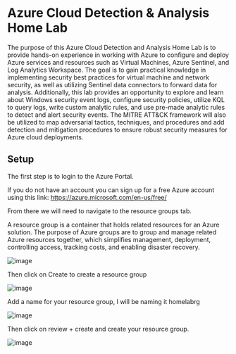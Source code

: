 # Azure Cloud Detection & Analysis Home Lab

The purpose of this Azure Cloud Detection and Analysis Home Lab is to provide hands-on experience in working with Azure to configure and deploy Azure services and resources such as Virtual Machines, Azure Sentinel, and Log Analytics Workspace. The goal is to gain practical knowledge in implementing security best practices for virtual machine and network security, as well as utilizing Sentinel data connectors to forward data for analysis. Additionally, this lab provides an opportunity to explore and learn about Windows security event logs, configure security policies, utilize KQL to query logs, write custom analytic rules, and use pre-made analytic rules to detect and alert security events. The MITRE ATT&CK framework will also be utilized to map adversarial tactics, techniques, and procedures and add detection and mitigation procedures to ensure robust security measures for Azure cloud deployments.

## Setup

The first step is to login to the Azure Portal.

If you do not have an account you can sign up for a free Azure account using this link:
https://azure.microsoft.com/en-us/free/

From there we will need to navigate to the resource groups tab.

A resource group is a container that holds related resources for an Azure solution. The purpose of Azure groups are to group and manage related Azure resources together, which simplifies management, deployment, controlling access, tracking costs, and enabling disaster recovery.

![image](https://user-images.githubusercontent.com/118394420/221387177-f3f94133-72ef-4fb3-a131-ddf261530c35.png)

Then click on Create to create a resource group

![image](https://user-images.githubusercontent.com/118394420/221387262-11cdfb2f-852c-4db4-a3cd-5709117d0eec.png)

Add a name for your resource group, I will be naming it homelabrg

![image](https://user-images.githubusercontent.com/118394420/221387271-60f4a1f6-1965-4349-8bdd-df2a7a3b1ec7.png)

Then click on review + create and create your resource group.

![image](https://user-images.githubusercontent.com/118394420/221387348-3353f52b-06c8-4d40-b9a1-200df9001dff.png)
